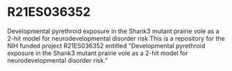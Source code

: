 # R21ES036352
Developmental pyrethroid exposure in the Shank3 mutant prairie vole as a 2-hit model for neurodevelopmental disorder risk
This is a repository for the NIH funded project R21ES036352 entitled "Developmental pyrethroid exposure in the Shank3 mutant prairie vole as a 2-hit model for neurodevelopmental disorder risk."
